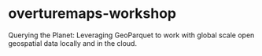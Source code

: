 # overturemaps-workshop
Querying the Planet: Leveraging GeoParquet to work with global scale open geospatial data locally and in the cloud.
